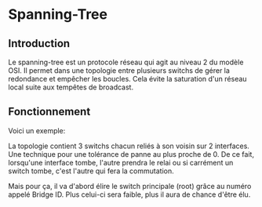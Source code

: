 # Spanning-Tree



## Introduction



Le spanning-tree est un protocole réseau qui agit au niveau 2 du modèle OSI. Il permet dans une topologie entre plusieurs switchs de gérer la redondance et empêcher les boucles. Cela évite la saturation d'un réseau local suite aux tempêtes de broadcast.



## Fonctionnement



Voici un exemple:

La topologie contient 3 switchs chacun reliés à son voisin sur 2 interfaces. Une technique pour une tolérance de panne au plus proche de 0. De ce fait, lorsqu'une interface tombe, l'autre prendra le relai ou si carrément un switch tombe, c'est l'autre qui fera la commutation.

Mais pour ça, il va d'abord élire le switch principale (root) grâce au numéro appelé Bridge ID. Plus celui-ci sera faible, plus il aura de chance d'être élu.
